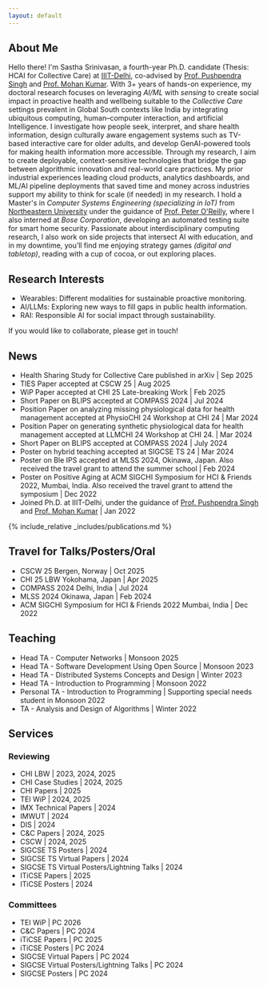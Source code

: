 ```yaml
---
layout: default
---
```


<script src="{{ '/assets/js/toggle-profile.js' | relative_url }}"></script>

## About Me

Hello there! I'm Sastha Srinivasan, a fourth-year Ph.D. candidate (Thesis: HCAI for Collective Care) at [IIIT-Delhi](https://iiitd.ac.in/), co-advised by [Prof. Pushpendra Singh](https://www.iiitd.ac.in/pushpendra) and [Prof. Mohan Kumar](https://www.rit.edu/directory/mjkvcs-mohan-kumar). With 3+ years of hands-on experience, my doctoral research focuses on leveraging _AI/ML_ with _sensing_ to create social impact in proactive health and wellbeing suitable to the _Collective Care_ settings prevalent in Global South contexts like India by integrating ubiquitous computing, human–computer interaction, and artificial Intelligence. I investigate how people seek, interpret, and share health information, design culturally aware engagement systems such as TV-based interactive care for older adults, and develop GenAI-powered tools for making health information more accessible. Through my research, I aim to create deployable, context-sensitive technologies that bridge the gap between algorithmic innovation and real-world care practices. My prior industrial experiences leading cloud products, analytics dashboards, and ML/AI pipeline deployments that saved time and money across industries support my ability to think for scale (if needed) in my research. I hold a Master's in _Computer Systems Engineering (specializing in IoT)_ from [Northeastern University](https://catalog.northeastern.edu/graduate/engineering/multidisciplinary/cyber-physical-systems-ms/) under the guidance of [Prof. Peter O'Reilly](https://coe.northeastern.edu/people/oreilly-peter/), where I also interned at _Bose Corporation_, developing an automated testing suite for smart home security. Passionate about interdisciplinary computing research, I also work on side projects that intersect AI with education, and in my downtime, you’ll find me enjoying strategy games _(digital and tabletop)_, reading with a cup of cocoa, or out exploring places.

## Research Interests
*   Wearables: Different modalities for sustainable proactive monitoring.
*   AI/LLMs: Exploring new ways to fill gaps in public health information.
*   RAI: Responsible AI for social impact through sustainability.

If you would like to collaborate, please get in touch!

## News
*   Health Sharing Study for Collective Care published in arXiv \| Sep 2025
*   TIES Paper accepted at CSCW 25 \| Aug 2025
*   WiP Paper accepted at CHI 25 Late-breaking Work \| Feb 2025
*   Short Paper on BLIPS accepted at COMPASS 2024 \| Jul 2024
*   Position Paper on analyzing missing physiological data for health management accepted at PhysioCHI 24 Workshop at CHI 24 \| Mar 2024
*   Position Paper on generating synthetic physiological data for health management accepted at LLMCHI 24 Workshop at CHI 24. \| Mar 2024
*   Short Paper on BLIPS accepted at COMPASS 2024 \| July 2024
*   Poster on hybrid teaching accepted at SIGCSE TS 24 \| Mar 2024
*   Poster on Ble IPS accepted at MLSS 2024, Okinawa, Japan. Also received the travel grant to attend the summer school \| Feb 2024
*   Poster on Positive Aging at ACM SIGCHI Symposium for HCI & Friends 2022, Mumbai, India. Also received the travel grant to attend the symposium \| Dec 2022
*   Joined Ph.D. at IIIT-Delhi, under the guidance of [Prof. Pushpendra Singh](https://www.iiitd.ac.in/pushpendra) and [Prof. Mohan Kumar](https://www.rit.edu/directory/mjkvcs-mohan-kumar) \| Jan 2022

{% include_relative _includes/publications.md %}

## Travel for Talks/Posters/Oral
*   CSCW 25 Bergen, Norway \| Oct 2025
*   CHI 25 LBW Yokohama, Japan \| Apr 2025
*   COMPASS 2024 Delhi, India \| Jul 2024
*   MLSS 2024 Okinawa, Japan \| Feb 2024
*   ACM SIGCHI Symposium for HCI & Friends 2022 Mumbai, India \| Dec 2022

## Teaching
*   Head TA - Computer Networks \| Monsoon 2025
*   Head TA - Software Development Using Open Source \| Monsoon 2023
*   Head TA - Distributed Systems Concepts and Design \| Winter 2023
*   Head TA - Introduction to Programming \| Monsoon 2022
*   Personal TA - Introduction to Programming \| Supporting special needs student in Monsoon 2022
*   TA - Analysis and Design of Algorithms \| Winter 2022

## Services
### Reviewing
  *   CHI LBW \| 2023, 2024, 2025
  *   CHI Case Studies \| 2024, 2025
  *   CHI Papers \| 2025
  *   TEI WiP \| 2024, 2025
  *   IMX Technical Papers \| 2024
  *   IMWUT \| 2024
  *   DIS \| 2024
  *   C&C Papers \| 2024, 2025
  *   CSCW \| 2024, 2025
  *   SIGCSE TS Posters \| 2024
  *   SIGCSE TS Virtual Papers \| 2024
  *   SIGCSE TS Virtual Posters/Lightning Talks \| 2024
  *   ITiCSE Papers \| 2025
  *   ITiCSE Posters \| 2024

### Committees
  *   TEI WiP \| PC 2026
  *   C&C Papers \| PC 2024
  *   iTiCSE Papers \| PC 2025
  *   iTiCSE Posters \| PC 2024
  *   SIGCSE Virtual Papers \| PC 2024
  *   SIGCSE Virtual Posters/Lightning Talks \| PC 2024
  *   SIGCSE Posters \| PC 2024
